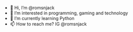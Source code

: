- 👋 Hi, I’m @romsnjack
- 👀 I’m interested in programming, gaming and technology
- 🌱 I’m currently learning Python
- 📫 How to reach me? IG @romsnjack 

<!---
romsnjack/romsnjack is a ✨ special ✨ repository because its `README.md` (this file) appears on your GitHub profile.
You can click the Preview link to take a look at your changes.
--->

